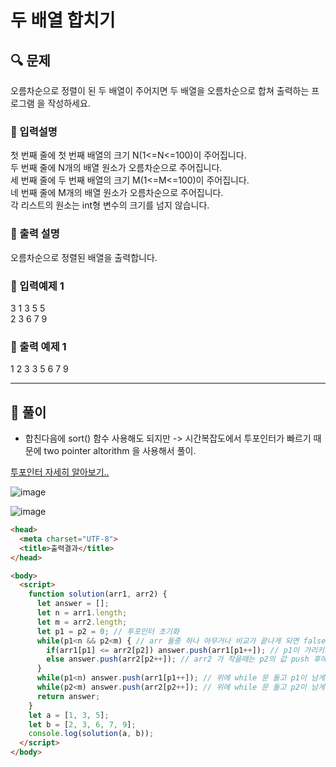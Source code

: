# 두 배열 합치기

##  🔍 문제 
오름차순으로 정렬이 된 두 배열이 주어지면 두 배열을 오름차순으로 합쳐 출력하는 프로그램
을 작성하세요.


### 🔹 입력설명
첫 번째 줄에 첫 번째 배열의 크기 N(1<=N<=100)이 주어집니다.  
두 번째 줄에 N개의 배열 원소가 오름차순으로 주어집니다.  
세 번째 줄에 두 번째 배열의 크기 M(1<=M<=100)이 주어집니다.  
네 번째 줄에 M개의 배열 원소가 오름차순으로 주어집니다.  
각 리스트의 원소는 int형 변수의 크기를 넘지 않습니다.  

### 🔹 출력 설명
오름차순으로 정렬된 배열을 출력합니다.

### 🔹 입력예제 1
3
1 3 5
5    
2 3 6 7 9

### 🔹 출력 예제 1
1 2 3 3 5 6 7 9


----

##  📌 풀이

- 합친다음에 sort() 함수 사용해도 되지만 -> 시간복잡도에서 투포인터가 빠르기 때문에 two pointer altorithm 을 사용해서 풀이.


[투포인터 자세히 알아보기..](https://taesung1993.tistory.com/12)

![image](https://user-images.githubusercontent.com/28912774/117087465-7a11a180-ad8a-11eb-8cd4-b9139c29d2a1.png)

![image](https://user-images.githubusercontent.com/28912774/117087482-885fbd80-ad8a-11eb-85d1-d3028edf49fc.png)

```html
<head>
  <meta charset="UTF-8">
  <title>출력결과</title>
</head>

<body>
  <script>
    function solution(arr1, arr2) {
      let answer = [];
      let n = arr1.length;
      let m = arr2.length;
      let p1 = p2 = 0; // 투포인터 초기화
      while(p1<n && p2<m) { // arr 둘중 하나 아무거나 비교가 끝나게 되면 false 되서 while 문 break (그래서 && 를 사용함) 
        if(arr1[p1] <= arr2[p2]) answer.push(arr1[p1++]); // p1이 가리키고 있는 값을 push 하고 그 다음에 p1을 ++ 해주는 것임 (후치연산)
        else answer.push(arr2[p2++]); // arr2 가 작을때는 p2의 값 push 후에 ++
      }
      while(p1<n) answer.push(arr1[p1++]); // 위에 while 문 돌고 p1이 남게 되면 나머지 남은 값 push 
      while(p2<m) answer.push(arr2[p2++]); // 위에 while 문 돌고 p2이 남게 되면 나머지 남은 값 push 
      return answer;
    }
    let a = [1, 3, 5];
    let b = [2, 3, 6, 7, 9];
    console.log(solution(a, b));
  </script>
</body>
```
